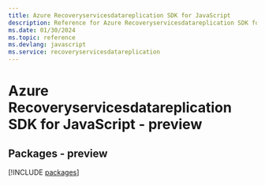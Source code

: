 ```yaml
---
title: Azure Recoveryservicesdatareplication SDK for JavaScript
description: Reference for Azure Recoveryservicesdatareplication SDK for JavaScript
ms.date: 01/30/2024
ms.topic: reference
ms.devlang: javascript
ms.service: recoveryservicesdatareplication
---
```

# Azure Recoveryservicesdatareplication SDK for JavaScript - preview
## Packages - preview
[!INCLUDE [packages](recoveryservicesdatareplication-index.md)]